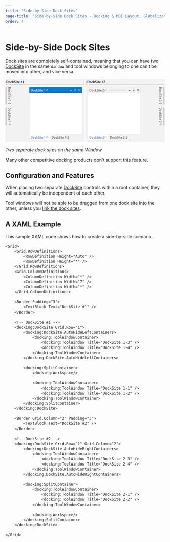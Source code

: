 ```yaml
---
title: "Side-by-Side Dock Sites"
page-title: "Side-by-Side Dock Sites - Docking & MDI Layout, Globalization, and Accessibility Features"
order: 4
---
```

# Side-by-Side Dock Sites

Dock sites are completely self-contained, meaning that you can have two [DockSite](xref:@ActiproUIRoot.Controls.Docking.DockSite) in the same `Window` and tool windows belonging to one can't be moved into other, and vice versa.

![Screenshot](../images/side-by-side-dock-sites.png)

*Two separate dock sites on the same Window*

Many other competitive docking products don't support this feature.

## Configuration and Features

When placing two separate [DockSite](xref:@ActiproUIRoot.Controls.Docking.DockSite) controls within a root container, they will automatically be independent of each other.

Tool windows will not be able to be dragged from one dock site into the other, unless you [link the dock sites](linked-dock-sites.md).

## A XAML Example

This sample XAML code shows how to create a side-by-side scenario.

```xaml
<Grid>
	<Grid.RowDefinitions>
		<RowDefinition Height="Auto" />
		<RowDefinition Height="*" />			
	</Grid.RowDefinitions>
	<Grid.ColumnDefinitions>
		<ColumnDefinition Width="*" />
		<ColumnDefinition Width="7" />
		<ColumnDefinition Width="*" />
	</Grid.ColumnDefinitions>
	
	<Border Padding="3">
		<TextBlock Text="DockSite #1" />
	</Border>

	<!-- DockSite #1 -->
	<docking:DockSite Grid.Row="1">
		<docking:DockSite.AutoHideLeftContainers>
			<docking:ToolWindowContainer>
				<docking:ToolWindow Title="DockSite 1-3" />
				<docking:ToolWindow Title="DockSite 1-4" />
			</docking:ToolWindowContainer>
		</docking:DockSite.AutoHideLeftContainers>
		
		<docking:SplitContainer>
			<docking:Workspace/>
			
			<docking:ToolWindowContainer>
				<docking:ToolWindow Title="DockSite 1-1" />
				<docking:ToolWindow Title="DockSite 1-2" />
			</docking:ToolWindowContainer>
		</docking:SplitContainer>
	</docking:DockSite>
	
	<Border Grid.Column="2" Padding="3">
		<TextBlock Text="DockSite #2" />
	</Border>
	
	<!-- DockSite #2 -->
	<docking:DockSite Grid.Row="1" Grid.Column="2">
		<docking:DockSite.AutoHideRightContainers>
			<docking:ToolWindowContainer>
				<docking:ToolWindow Title="DockSite 2-3" />
				<docking:ToolWindow Title="DockSite 2-4" />
			</docking:ToolWindowContainer>
		</docking:DockSite.AutoHideRightContainers>
		
		<docking:SplitContainer>				
			<docking:ToolWindowContainer>
				<docking:ToolWindow Title="DockSite 2-1" />
				<docking:ToolWindow Title="DockSite 2-2" />
			</docking:ToolWindowContainer>
		
			<docking:Workspace/>
		</docking:SplitContainer>
	</docking:DockSite>
	
</Grid>
```
